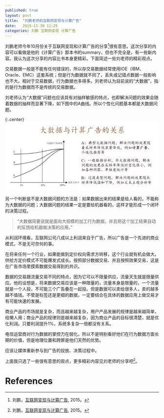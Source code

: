 ```yaml
---
published: true
layout: post
title:  "刘鹏老师的互联网变现与计算广告"
date:   2015-11-30 11:25
categories: 刘鹏 互联网变现 计算广告
---
```


刘鹏老师今年10月份关于互联网变现和计算广告的分享[^liupeng]很有意思。这次分享的内容可以看做是他的《计算广告》那本书的summary，但也不完全是，有一些新内容。我认为这次分享的内容比书本身更精彩。下面简述一些刘老师的精彩观点。

交易数据一般是不能有任何错误的，所以存交易数据经常使用IOE（IBM、Oracle、EMC）这套系统；但是行为数据就不同了，丢失或记错点数据一般影响也不大。相对于交易数据，行为数据也多得多。刘老师认为目前说的“大数据”，指的是行为数据而不是传统的交易数据。

刘老师认为“大数据”问题也应该具有对抽样敏感的特点，也即解决问题的效果会随着数据的抽样而显著下降，如下图中的A曲线。所以个性化问题基本都是大数据问题。

{:.center}
![数据问题分类][bigdata]

另一个判断是不是大数据问题的方法是：如果数据出来的结果是给人看的，不能称为大数据的问题；大数据问题的结果一定是要给机器看的，这样才能形成一个闭环的决策过程。

> “大数据简要说就是面向大规模的加工行为数据，并且把这个加工结果自动的反馈给机器做决策的应用。”

从利润环境看，互联网公司八成以上利润来自于广告，所以广告是一个先进的商业模式，不是无可奈何的事。

在将来任何一个行业，如果能做到定价权向需求方转移，这个行业就有机会做大。供给方定价模式不可能爆发式成长。按照部分数据交易、并且按照效果交易，这是在广告市场里摸索数据交易得到的共识。

数据的交易跟流量交易不同的特点，因为它可以不限量供应，流量天生就是限量供应。他的设想是，将来数据交易应该是一种限量的，流量本身是限量的，一个流量就是一个人投，不可能三个广告叠在一起投。但是数据可以卖给很多人，卖的越多越不值钱。不管是标签还是更细的数据，一定要结合在具体的数据应用上做交易才有可能快速的发展。

商业产品的市场就是复杂，而且越来越复杂，用户产品发展的规律是越来越简单，给懒人用；商业产品的规律则是越来越复杂，因为商业产品的目标很清楚，就是优化利润。只要利润提升1%，系统多复杂一倍都没有关系。

电信运营商对行为数据的掌控力在弱化。所以不是特别看好他们在行为数据方面长期的价值，但是地理位置和跨屏是他们天然的优势。

应该让媒体重新参与到广告的投放、决策过程中。

上面我只选了一些很有意思的观点，更多精彩内容见刘老师的分享吧[^liupeng]。


[bigdata]: /images/liupeng_bigdata.png


# References
[^liupeng]: 刘鹏，[互联网变现与计算广告](http://mp.weixin.qq.com/s?__biz=MzAxMzA2MDYxMw==&mid=214064516&idx=1&sn=c28af7c9cf54abab0ec90eab6847ee25), 2015。